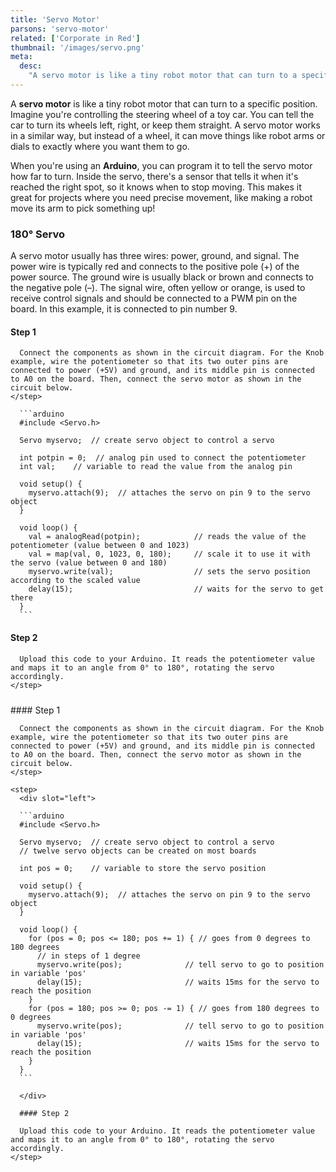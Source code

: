 ```yaml
---
title: 'Servo Motor'
parsons: 'servo-motor'
related: ['Corporate in Red']
thumbnail: '/images/servo.png'
meta:
  desc:
    "A servo motor is like a tiny robot motor that can turn to a specific position. Here's how you can program it in Arduino!"
---
```

A **servo motor** is like a tiny robot motor that can turn to a specific position. Imagine you're controlling the steering wheel of a toy car. You can tell the car to turn its wheels left, right, or keep them straight. A servo motor works in a similar way, but instead of a wheel, it can move things like robot arms or dials to exactly where you want them to go.

When you're using an **Arduino**, you can program it to tell the servo motor how far to turn. Inside the servo, there's a sensor that tells it when it's reached the right spot, so it knows when to stop moving. This makes it great for projects where you need precise movement, like making a robot move its arm to pick something up!

<arduino-trinket-split>
  <div slot="arduino">

  ### 180° Servo

  A servo motor usually has three wires: power, ground, and signal. The power wire is typically red and connects to the positive pole (+) of the power source. The ground wire is usually black or brown and connects to the negative pole (–). The signal wire, often yellow or orange, is used to receive control signals and should be connected to a PWM pin on the board. In this example, it is connected to pin number 9.

  <collapsible title="Knob Circuit">
    <step img="/images/servo_circuit_knob-pot.png">
    
  #### Step 1

      Connect the components as shown in the circuit diagram. For the Knob example, wire the potentiometer so that its two outer pins are connected to power (+5V) and ground, and its middle pin is connected to A0 on the board. Then, connect the servo motor as shown in the circuit below.
    </step>

  <step>
      <div slot="left">

      ```arduino
      #include <Servo.h>

      Servo myservo;  // create servo object to control a servo

      int potpin = 0;  // analog pin used to connect the potentiometer
      int val;    // variable to read the value from the analog pin

      void setup() {
        myservo.attach(9);  // attaches the servo on pin 9 to the servo object
      }

      void loop() {
        val = analogRead(potpin);            // reads the value of the potentiometer (value between 0 and 1023)
        val = map(val, 0, 1023, 0, 180);     // scale it to use it with the servo (value between 0 and 180)
        myservo.write(val);                  // sets the servo position according to the scaled value
        delay(15);                           // waits for the servo to get there
      }
      ```

  </div>

  #### Step 2

      Upload this code to your Arduino. It reads the potentiometer value and maps it to an angle from 0° to 180°, rotating the servo accordingly.
    </step>
  </collapsible>

  <div style="margin-top: 24px;"></div>

  <collapsible title="Sweep Circuit">
    <step img="/images/servo_circuit_sweep.png">
      #### Step 1

      Connect the components as shown in the circuit diagram. For the Knob example, wire the potentiometer so that its two outer pins are connected to power (+5V) and ground, and its middle pin is connected to A0 on the board. Then, connect the servo motor as shown in the circuit below.
    </step>

    <step>
      <div slot="left">

      ```arduino
      #include <Servo.h>

      Servo myservo;  // create servo object to control a servo
      // twelve servo objects can be created on most boards

      int pos = 0;    // variable to store the servo position

      void setup() {
        myservo.attach(9);  // attaches the servo on pin 9 to the servo object
      }

      void loop() {
        for (pos = 0; pos <= 180; pos += 1) { // goes from 0 degrees to 180 degrees
          // in steps of 1 degree
          myservo.write(pos);              // tell servo to go to position in variable 'pos'
          delay(15);                       // waits 15ms for the servo to reach the position
        }
        for (pos = 180; pos >= 0; pos -= 1) { // goes from 180 degrees to 0 degrees
          myservo.write(pos);              // tell servo to go to position in variable 'pos'
          delay(15);                       // waits 15ms for the servo to reach the position
        }
      }
      ```

      </div>

      #### Step 2

      Upload this code to your Arduino. It reads the potentiometer value and maps it to an angle from 0° to 180°, rotating the servo accordingly.
    </step>
  </collapsible>
  </div>
</arduino-trinket-split>
